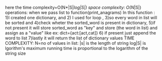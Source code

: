 here the time complexity=O(N*|S|*log|S|)
 space complexity: O(N*|S|)
 operations:
 when we pass list to function(print_anagrams)
 In this function :
 1)I created one dictionary, and
 2) I  used for loop ,
 3)so every word in list  will be sorted and 
 4)check wheter the sorted_word is present in dictionary,
 5)if not present it will store sorted_word as "key" and   store (the word in list) and assign as a "value" 
  like ex: dict={act:[act,cat]}
 6) if present just append the word to list
 7)lastly it will return the list of dictionary values
 TIME COMPLEXITY:
  N=no of values in list:
  |s| is the length of string
  log|S| is lgorithm's maximum running time is proportional to the logarithm of the string size

 